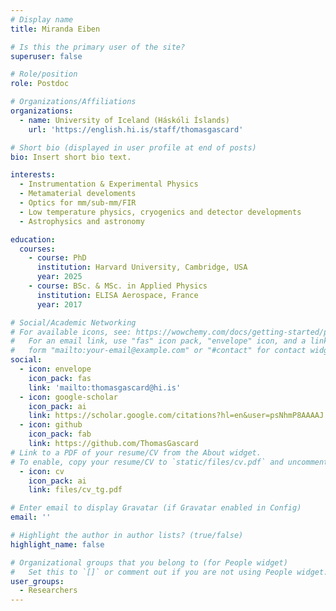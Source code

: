 ```yaml
---
# Display name
title: Miranda Eiben

# Is this the primary user of the site?
superuser: false

# Role/position
role: Postdoc

# Organizations/Affiliations
organizations:
  - name: University of Iceland (Háskóli Íslands)
    url: 'https://english.hi.is/staff/thomasgascard'

# Short bio (displayed in user profile at end of posts)
bio: Insert short bio text.

interests:
  - Instrumentation & Experimental Physics
  - Metamaterial develoments
  - Optics for mm/sub-mm/FIR
  - Low temperature physics, cryogenics and detector developments
  - Astrophysics and astronomy

education:
  courses:
    - course: PhD
      institution: Harvard University, Cambridge, USA
      year: 2025
    - course: BSc. & MSc. in Applied Physics
      institution: ELISA Aerospace, France
      year: 2017

# Social/Academic Networking
# For available icons, see: https://wowchemy.com/docs/getting-started/page-builder/#icons
#   For an email link, use "fas" icon pack, "envelope" icon, and a link in the
#   form "mailto:your-email@example.com" or "#contact" for contact widget.
social:
  - icon: envelope
    icon_pack: fas
    link: 'mailto:thomasgascard@hi.is'
  - icon: google-scholar
    icon_pack: ai
    link: https://scholar.google.com/citations?hl=en&user=psNhmP8AAAAJ
  - icon: github
    icon_pack: fab
    link: https://github.com/ThomasGascard
# Link to a PDF of your resume/CV from the About widget.
# To enable, copy your resume/CV to `static/files/cv.pdf` and uncomment the lines below.
  - icon: cv
    icon_pack: ai
    link: files/cv_tg.pdf

# Enter email to display Gravatar (if Gravatar enabled in Config)
email: ''

# Highlight the author in author lists? (true/false)
highlight_name: false

# Organizational groups that you belong to (for People widget)
#   Set this to `[]` or comment out if you are not using People widget.
user_groups:
  - Researchers
---
```


